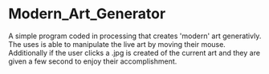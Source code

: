 Modern_Art_Generator
====================

A simple program coded in processing that creates 'modern' art generativly. The uses is able to manipulate the live art by moving their mouse. Additionally if the user clicks a .jpg is created of the current art and they are given a few second to enjoy their accomplishment.

